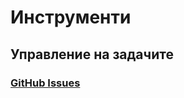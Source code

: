 # Инструменти

## Управление на задачите

### [GitHub Issues](https://github.com/podkrepi-bg/frontend/issues)

